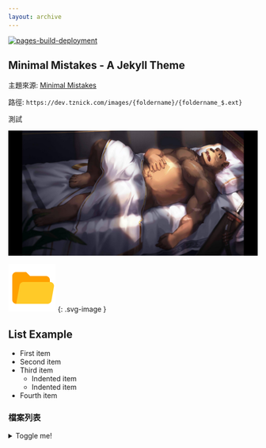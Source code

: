 ```yaml
---
layout: archive
---
```

[![pages-build-deployment](https://github.com/nickburrows/images/actions/workflows/pages/pages-build-deployment/badge.svg)](https://github.com/nickburrows/images/actions/workflows/pages/pages-build-deployment)

## Minimal Mistakes - A Jekyll Theme

主題來源: [Minimal Mistakes](https://mmistakes.github.io/minimal-mistakes/)

路徑: `https://dev.tznick.com/images/{foldername}/{foldername_$.ext}`

測試

![test](beek/beek_1.jpg)

![folder](assets/images/folder.svg)
{: .svg-image }

## List Example

- First item
- Second item
- Third item
  - Indented item
  - Indented item
- Fourth item

### 檔案列表

<details markdown="1">
  <summary>
    Toggle me!
  </summary>

- 📂 __docs__
  - 📄 [Gemfile](Gemfile)
  - 📄 [Gemfile.lock](Gemfile.lock)
  - 📄 [\_config.yml](_config.yml)
  - 📂 __\_data__
    - 📄 [authors.yml](_data/authors.yml)
    - 📄 [navigation.yml](_data/navigation.yml)
    - 📄 [ui\-text.yml](_data/ui-text.yml)
  - 📂 __\_includes__
    - 📂 __footer__
      - 📄 [custom.html](_includes/footer/custom.html)
  - 📂 __\_pages__
    - 📄 [404.md](_pages/404.md)
    - 📄 [about.md](_pages/about.md)
    - 📄 [category\-archive.md](_pages/category-archive.md)
    - 📄 [list.md](_pages/list.md)
    - 📄 [mac.md](_pages/mac.md)
    - 📄 [tag\-archive.md](_pages/tag-archive.md)
    - 📄 [year\-archive.md](_pages/year-archive.md)
  - 📂 __\_posts__
    - 📄 [2010\-01\-07\-post\-modified.md](_posts/2010-01-07-post-modified.md)
    - 📄 [2010\-01\-07\-post\-standard.md](_posts/2010-01-07-post-standard.md)
    - 📄 [2010\-01\-08\-post\-chat.md](_posts/2010-01-08-post-chat.md)
    - 📄 [2010\-02\-05\-post\-notice.md](_posts/2010-02-05-post-notice.md)
    - 📄 [2010\-02\-05\-post\-quote.md](_posts/2010-02-05-post-quote.md)
    - 📄 [2010\-03\-07\-post\-link.md](_posts/2010-03-07-post-link.md)
    - 📄 [2019\-04\-18\-welcome\-to\-jekyll.md](_posts/2019-04-18-welcome-to-jekyll.md)
    - 📄 [2022\-05\-09\-macos\-chang\-default\-text\-editor.md](_posts/2022-05-09-macos-chang-default-text-editor.md)
  - 📂 __\_site__
    - 📄 [404.html](_site/404.html)
    - 📂 __about__
      - 📄 [index.html](_site/about/index.html)
    - 📂 __assets__
      - 📂 __css__
        - 📄 [main.css](_site/assets/css/main.css)
      - 📂 __images__
        - 📄 [bio\-photo\-2.jpg](_site/assets/images/bio-photo-2.jpg)
        - 📄 [bio\-photo.jpg](_site/assets/images/bio-photo.jpg)
        - 📄 [favicon\-96.png](_site/assets/images/favicon-96.png)
        - 📄 [folder.svg](_site/assets/images/folder.svg)
        - 📄 [ryan.jpg](_site/assets/images/ryan.jpg)
      - 📂 __js__
        - 📄 [\_main.js](_site/assets/js/_main.js)
        - 📂 __lunr__
          - 📄 [lunr\-en.js](_site/assets/js/lunr/lunr-en.js)
          - 📄 [lunr\-gr.js](_site/assets/js/lunr/lunr-gr.js)
          - 📄 [lunr\-store.js](_site/assets/js/lunr/lunr-store.js)
          - 📄 [lunr.js](_site/assets/js/lunr/lunr.js)
          - 📄 [lunr.min.js](_site/assets/js/lunr/lunr.min.js)
        - 📄 [main.min.js](_site/assets/js/main.min.js)
        - 📂 __plugins__
          - 📄 [gumshoe.js](_site/assets/js/plugins/gumshoe.js)
          - 📄 [jquery.ba\-throttle\-debounce.js](_site/assets/js/plugins/jquery.ba-throttle-debounce.js)
          - 📄 [jquery.fitvids.js](_site/assets/js/plugins/jquery.fitvids.js)
          - 📄 [jquery.greedy\-navigation.js](_site/assets/js/plugins/jquery.greedy-navigation.js)
          - 📄 [jquery.magnific\-popup.js](_site/assets/js/plugins/jquery.magnific-popup.js)
          - 📄 [smooth\-scroll.js](_site/assets/js/plugins/smooth-scroll.js)
        - 📂 __vendor__
          - 📂 __jquery__
            - 📄 [jquery\-3.5.1.js](_site/assets/js/vendor/jquery/jquery-3.5.1.js)
    - 📂 __beek__
      - 📄 [beek\_1.jpg](_site/beek/beek_1.jpg)
      - 📄 [beek\_2.jpg](_site/beek/beek_2.jpg)
      - 📄 [beek\_3.jpg](_site/beek/beek_3.jpg)
      - 📄 [beek\_4.jpg](_site/beek/beek_4.jpg)
      - 📄 [beek\_5.jpg](_site/beek/beek_5.jpg)
      - 📄 [beek\_6.jpg](_site/beek/beek_6.jpg)
    - 📂 __blog__
      - 📂 __macos\-chang\-default\-text\-editor__
        - 📄 [index.html](_site/blog/macos-chang-default-text-editor/index.html)
      - 📂 __post\-chat__
        - 📄 [index.html](_site/blog/post-chat/index.html)
      - 📂 __post\-link__
        - 📄 [index.html](_site/blog/post-link/index.html)
      - 📂 __post\-modified__
        - 📄 [index.html](_site/blog/post-modified/index.html)
      - 📂 __post\-notice__
        - 📄 [index.html](_site/blog/post-notice/index.html)
      - 📂 __post\-quote__
        - 📄 [index.html](_site/blog/post-quote/index.html)
      - 📂 __post\-standard__
        - 📄 [index.html](_site/blog/post-standard/index.html)
      - 📂 __welcome\-to\-jekyll__
        - 📄 [index.html](_site/blog/welcome-to-jekyll/index.html)
    - 📂 __categories__
      - 📄 [index.html](_site/categories/index.html)
    - 📄 [feed.xml](_site/feed.xml)
    - 📂 __furry__
      - 📄 [furry\_1.jpg](_site/furry/furry_1.jpg)
      - 📄 [furry\_2.jpg](_site/furry/furry_2.jpg)
    - 📂 __furry\_shota__
      - 📄 [furry\_shota\_1.jpg](_site/furry_shota/furry_shota_1.jpg)
      - 📄 [furry\_shota\_10.jpg](_site/furry_shota/furry_shota_10.jpg)
      - 📄 [furry\_shota\_11.jpg](_site/furry_shota/furry_shota_11.jpg)
      - 📄 [furry\_shota\_12.jpg](_site/furry_shota/furry_shota_12.jpg)
      - 📄 [furry\_shota\_13.jpg](_site/furry_shota/furry_shota_13.jpg)
      - 📄 [furry\_shota\_14.jpg](_site/furry_shota/furry_shota_14.jpg)
      - 📄 [furry\_shota\_15.jpg](_site/furry_shota/furry_shota_15.jpg)
      - 📄 [furry\_shota\_16.jpg](_site/furry_shota/furry_shota_16.jpg)
      - 📄 [furry\_shota\_17.jpg](_site/furry_shota/furry_shota_17.jpg)
      - 📄 [furry\_shota\_18.jpg](_site/furry_shota/furry_shota_18.jpg)
      - 📄 [furry\_shota\_19.jpg](_site/furry_shota/furry_shota_19.jpg)
      - 📄 [furry\_shota\_2.jpg](_site/furry_shota/furry_shota_2.jpg)
      - 📄 [furry\_shota\_20.jpg](_site/furry_shota/furry_shota_20.jpg)
      - 📄 [furry\_shota\_21.jpg](_site/furry_shota/furry_shota_21.jpg)
      - 📄 [furry\_shota\_22.jpg](_site/furry_shota/furry_shota_22.jpg)
      - 📄 [furry\_shota\_23.jpg](_site/furry_shota/furry_shota_23.jpg)
      - 📄 [furry\_shota\_24.jpg](_site/furry_shota/furry_shota_24.jpg)
      - 📄 [furry\_shota\_3.jpg](_site/furry_shota/furry_shota_3.jpg)
      - 📄 [furry\_shota\_4.jpg](_site/furry_shota/furry_shota_4.jpg)
      - 📄 [furry\_shota\_5.jpg](_site/furry_shota/furry_shota_5.jpg)
      - 📄 [furry\_shota\_6.jpg](_site/furry_shota/furry_shota_6.jpg)
      - 📄 [furry\_shota\_7.jpg](_site/furry_shota/furry_shota_7.jpg)
      - 📄 [furry\_shota\_8.jpg](_site/furry_shota/furry_shota_8.jpg)
      - 📄 [furry\_shota\_9.jpg](_site/furry_shota/furry_shota_9.jpg)
    - 📂 __gyee__
      - 📄 [gyee\_1.jpg](_site/gyee/gyee_1.jpg)
      - 📄 [gyee\_2.jpg](_site/gyee/gyee_2.jpg)
    - 📄 [index.html](_site/index.html)
    - 📂 __kc__
      - 📄 [kc\_1.jpg](_site/kc/kc_1.jpg)
      - 📄 [kc\_10.jpg](_site/kc/kc_10.jpg)
      - 📄 [kc\_11.jpg](_site/kc/kc_11.jpg)
      - 📄 [kc\_12.jpg](_site/kc/kc_12.jpg)
      - 📄 [kc\_13.jpg](_site/kc/kc_13.jpg)
      - 📄 [kc\_14.jpg](_site/kc/kc_14.jpg)
      - 📄 [kc\_15.jpg](_site/kc/kc_15.jpg)
      - 📄 [kc\_16.jpg](_site/kc/kc_16.jpg)
      - 📄 [kc\_17.jpg](_site/kc/kc_17.jpg)
      - 📄 [kc\_18.jpg](_site/kc/kc_18.jpg)
      - 📄 [kc\_19.jpg](_site/kc/kc_19.jpg)
      - 📄 [kc\_2.jpg](_site/kc/kc_2.jpg)
      - 📄 [kc\_20.jpg](_site/kc/kc_20.jpg)
      - 📄 [kc\_21.jpg](_site/kc/kc_21.jpg)
      - 📄 [kc\_22.jpg](_site/kc/kc_22.jpg)
      - 📄 [kc\_23.jpg](_site/kc/kc_23.jpg)
      - 📄 [kc\_24.jpg](_site/kc/kc_24.jpg)
      - 📄 [kc\_25.jpg](_site/kc/kc_25.jpg)
      - 📄 [kc\_26.jpg](_site/kc/kc_26.jpg)
      - 📄 [kc\_27.jpg](_site/kc/kc_27.jpg)
      - 📄 [kc\_28.jpg](_site/kc/kc_28.jpg)
      - 📄 [kc\_29.jpg](_site/kc/kc_29.jpg)
      - 📄 [kc\_3.jpg](_site/kc/kc_3.jpg)
      - 📄 [kc\_30.jpg](_site/kc/kc_30.jpg)
      - 📄 [kc\_31.jpg](_site/kc/kc_31.jpg)
      - 📄 [kc\_32.jpg](_site/kc/kc_32.jpg)
      - 📄 [kc\_33.jpg](_site/kc/kc_33.jpg)
      - 📄 [kc\_34.jpg](_site/kc/kc_34.jpg)
      - 📄 [kc\_35.jpg](_site/kc/kc_35.jpg)
      - 📄 [kc\_36.jpg](_site/kc/kc_36.jpg)
      - 📄 [kc\_37.jpg](_site/kc/kc_37.jpg)
      - 📄 [kc\_38.jpg](_site/kc/kc_38.jpg)
      - 📄 [kc\_39.jpg](_site/kc/kc_39.jpg)
      - 📄 [kc\_4.jpg](_site/kc/kc_4.jpg)
      - 📄 [kc\_40.jpg](_site/kc/kc_40.jpg)
      - 📄 [kc\_41.jpg](_site/kc/kc_41.jpg)
      - 📄 [kc\_42.jpg](_site/kc/kc_42.jpg)
      - 📄 [kc\_43.jpg](_site/kc/kc_43.jpg)
      - 📄 [kc\_44.jpg](_site/kc/kc_44.jpg)
      - 📄 [kc\_45.jpg](_site/kc/kc_45.jpg)
      - 📄 [kc\_46.jpg](_site/kc/kc_46.jpg)
      - 📄 [kc\_5.jpg](_site/kc/kc_5.jpg)
      - 📄 [kc\_6.jpg](_site/kc/kc_6.jpg)
      - 📄 [kc\_7.jpg](_site/kc/kc_7.jpg)
      - 📄 [kc\_8.jpg](_site/kc/kc_8.jpg)
      - 📄 [kc\_9.jpg](_site/kc/kc_9.jpg)
    - 📂 __kevin__
      - 📄 [kevin\_1.jpeg](_site/kevin/kevin_1.jpeg)
      - 📄 [kevin\_10.jpeg](_site/kevin/kevin_10.jpeg)
      - 📄 [kevin\_100.jpeg](_site/kevin/kevin_100.jpeg)
      - 📄 [kevin\_101.jpeg](_site/kevin/kevin_101.jpeg)
      - 📄 [kevin\_102.jpeg](_site/kevin/kevin_102.jpeg)
      - 📄 [kevin\_103.jpeg](_site/kevin/kevin_103.jpeg)
      - 📄 [kevin\_104.jpeg](_site/kevin/kevin_104.jpeg)
      - 📄 [kevin\_105.jpeg](_site/kevin/kevin_105.jpeg)
      - 📄 [kevin\_106.jpeg](_site/kevin/kevin_106.jpeg)
      - 📄 [kevin\_107.jpeg](_site/kevin/kevin_107.jpeg)
      - 📄 [kevin\_108.jpeg](_site/kevin/kevin_108.jpeg)
      - 📄 [kevin\_109.jpeg](_site/kevin/kevin_109.jpeg)
      - 📄 [kevin\_11.jpeg](_site/kevin/kevin_11.jpeg)
      - 📄 [kevin\_110.jpeg](_site/kevin/kevin_110.jpeg)
      - 📄 [kevin\_111.jpeg](_site/kevin/kevin_111.jpeg)
      - 📄 [kevin\_112.jpeg](_site/kevin/kevin_112.jpeg)
      - 📄 [kevin\_113.jpeg](_site/kevin/kevin_113.jpeg)
      - 📄 [kevin\_114.jpeg](_site/kevin/kevin_114.jpeg)
      - 📄 [kevin\_115.jpeg](_site/kevin/kevin_115.jpeg)
      - 📄 [kevin\_116.jpeg](_site/kevin/kevin_116.jpeg)
      - 📄 [kevin\_117.jpeg](_site/kevin/kevin_117.jpeg)
      - 📄 [kevin\_118.jpeg](_site/kevin/kevin_118.jpeg)
      - 📄 [kevin\_119.jpeg](_site/kevin/kevin_119.jpeg)
      - 📄 [kevin\_12.jpeg](_site/kevin/kevin_12.jpeg)
      - 📄 [kevin\_120.jpeg](_site/kevin/kevin_120.jpeg)
      - 📄 [kevin\_121.jpeg](_site/kevin/kevin_121.jpeg)
      - 📄 [kevin\_122.jpeg](_site/kevin/kevin_122.jpeg)
      - 📄 [kevin\_123.jpeg](_site/kevin/kevin_123.jpeg)
      - 📄 [kevin\_124.jpeg](_site/kevin/kevin_124.jpeg)
      - 📄 [kevin\_125.jpeg](_site/kevin/kevin_125.jpeg)
      - 📄 [kevin\_126.jpeg](_site/kevin/kevin_126.jpeg)
      - 📄 [kevin\_127.jpeg](_site/kevin/kevin_127.jpeg)
      - 📄 [kevin\_128.jpeg](_site/kevin/kevin_128.jpeg)
      - 📄 [kevin\_129.jpeg](_site/kevin/kevin_129.jpeg)
      - 📄 [kevin\_13.jpeg](_site/kevin/kevin_13.jpeg)
      - 📄 [kevin\_130.jpeg](_site/kevin/kevin_130.jpeg)
      - 📄 [kevin\_131.jpeg](_site/kevin/kevin_131.jpeg)
      - 📄 [kevin\_132.png](_site/kevin/kevin_132.png)
      - 📄 [kevin\_133.png](_site/kevin/kevin_133.png)
      - 📄 [kevin\_134.png](_site/kevin/kevin_134.png)
      - 📄 [kevin\_135.png](_site/kevin/kevin_135.png)
      - 📄 [kevin\_136.jpeg](_site/kevin/kevin_136.jpeg)
      - 📄 [kevin\_137.jpeg](_site/kevin/kevin_137.jpeg)
      - 📄 [kevin\_138.jpeg](_site/kevin/kevin_138.jpeg)
      - 📄 [kevin\_139.jpeg](_site/kevin/kevin_139.jpeg)
      - 📄 [kevin\_14.jpeg](_site/kevin/kevin_14.jpeg)
      - 📄 [kevin\_140.jpeg](_site/kevin/kevin_140.jpeg)
      - 📄 [kevin\_141.jpeg](_site/kevin/kevin_141.jpeg)
      - 📄 [kevin\_142.jpeg](_site/kevin/kevin_142.jpeg)
      - 📄 [kevin\_143.jpeg](_site/kevin/kevin_143.jpeg)
      - 📄 [kevin\_144.jpeg](_site/kevin/kevin_144.jpeg)
      - 📄 [kevin\_145.jpeg](_site/kevin/kevin_145.jpeg)
      - 📄 [kevin\_146.jpeg](_site/kevin/kevin_146.jpeg)
      - 📄 [kevin\_147.jpeg](_site/kevin/kevin_147.jpeg)
      - 📄 [kevin\_148.jpeg](_site/kevin/kevin_148.jpeg)
      - 📄 [kevin\_149.jpeg](_site/kevin/kevin_149.jpeg)
      - 📄 [kevin\_15.jpeg](_site/kevin/kevin_15.jpeg)
      - 📄 [kevin\_150.jpeg](_site/kevin/kevin_150.jpeg)
      - 📄 [kevin\_151.jpeg](_site/kevin/kevin_151.jpeg)
      - 📄 [kevin\_152.jpeg](_site/kevin/kevin_152.jpeg)
      - 📄 [kevin\_153.jpeg](_site/kevin/kevin_153.jpeg)
      - 📄 [kevin\_154.jpeg](_site/kevin/kevin_154.jpeg)
      - 📄 [kevin\_155.jpeg](_site/kevin/kevin_155.jpeg)
      - 📄 [kevin\_156.jpeg](_site/kevin/kevin_156.jpeg)
      - 📄 [kevin\_157.jpeg](_site/kevin/kevin_157.jpeg)
      - 📄 [kevin\_158.jpeg](_site/kevin/kevin_158.jpeg)
      - 📄 [kevin\_159.jpeg](_site/kevin/kevin_159.jpeg)
      - 📄 [kevin\_16.jpeg](_site/kevin/kevin_16.jpeg)
      - 📄 [kevin\_160.jpeg](_site/kevin/kevin_160.jpeg)
      - 📄 [kevin\_161.jpeg](_site/kevin/kevin_161.jpeg)
      - 📄 [kevin\_162.jpeg](_site/kevin/kevin_162.jpeg)
      - 📄 [kevin\_163.gif](_site/kevin/kevin_163.gif)
      - 📄 [kevin\_164.jpeg](_site/kevin/kevin_164.jpeg)
      - 📄 [kevin\_165.jpeg](_site/kevin/kevin_165.jpeg)
      - 📄 [kevin\_166.jpeg](_site/kevin/kevin_166.jpeg)
      - 📄 [kevin\_167.jpeg](_site/kevin/kevin_167.jpeg)
      - 📄 [kevin\_168.jpeg](_site/kevin/kevin_168.jpeg)
      - 📄 [kevin\_169.jpeg](_site/kevin/kevin_169.jpeg)
      - 📄 [kevin\_17.jpeg](_site/kevin/kevin_17.jpeg)
      - 📄 [kevin\_170.jpeg](_site/kevin/kevin_170.jpeg)
      - 📄 [kevin\_171.jpeg](_site/kevin/kevin_171.jpeg)
      - 📄 [kevin\_172.jpeg](_site/kevin/kevin_172.jpeg)
      - 📄 [kevin\_173.jpeg](_site/kevin/kevin_173.jpeg)
      - 📄 [kevin\_174.jpeg](_site/kevin/kevin_174.jpeg)
      - 📄 [kevin\_175.jpeg](_site/kevin/kevin_175.jpeg)
      - 📄 [kevin\_176.jpeg](_site/kevin/kevin_176.jpeg)
      - 📄 [kevin\_177.jpeg](_site/kevin/kevin_177.jpeg)
      - 📄 [kevin\_178.png](_site/kevin/kevin_178.png)
      - 📄 [kevin\_179.jpeg](_site/kevin/kevin_179.jpeg)
      - 📄 [kevin\_18.jpeg](_site/kevin/kevin_18.jpeg)
      - 📄 [kevin\_180.jpeg](_site/kevin/kevin_180.jpeg)
      - 📄 [kevin\_181.jpeg](_site/kevin/kevin_181.jpeg)
      - 📄 [kevin\_182.jpeg](_site/kevin/kevin_182.jpeg)
      - 📄 [kevin\_183.jpeg](_site/kevin/kevin_183.jpeg)
      - 📄 [kevin\_184.jpeg](_site/kevin/kevin_184.jpeg)
      - 📄 [kevin\_185.jpeg](_site/kevin/kevin_185.jpeg)
      - 📄 [kevin\_19.jpeg](_site/kevin/kevin_19.jpeg)
      - 📄 [kevin\_2.jpeg](_site/kevin/kevin_2.jpeg)
      - 📄 [kevin\_20.jpeg](_site/kevin/kevin_20.jpeg)
      - 📄 [kevin\_21.jpeg](_site/kevin/kevin_21.jpeg)
      - 📄 [kevin\_22.jpeg](_site/kevin/kevin_22.jpeg)
      - 📄 [kevin\_23.jpeg](_site/kevin/kevin_23.jpeg)
      - 📄 [kevin\_24.jpeg](_site/kevin/kevin_24.jpeg)
      - 📄 [kevin\_25.jpeg](_site/kevin/kevin_25.jpeg)
      - 📄 [kevin\_26.jpeg](_site/kevin/kevin_26.jpeg)
      - 📄 [kevin\_27.jpeg](_site/kevin/kevin_27.jpeg)
      - 📄 [kevin\_28.jpeg](_site/kevin/kevin_28.jpeg)
      - 📄 [kevin\_29.jpeg](_site/kevin/kevin_29.jpeg)
      - 📄 [kevin\_3.jpeg](_site/kevin/kevin_3.jpeg)
      - 📄 [kevin\_30.jpeg](_site/kevin/kevin_30.jpeg)
      - 📄 [kevin\_31.jpeg](_site/kevin/kevin_31.jpeg)
      - 📄 [kevin\_32.jpeg](_site/kevin/kevin_32.jpeg)
      - 📄 [kevin\_33.jpeg](_site/kevin/kevin_33.jpeg)
      - 📄 [kevin\_34.jpeg](_site/kevin/kevin_34.jpeg)
      - 📄 [kevin\_35.jpeg](_site/kevin/kevin_35.jpeg)
      - 📄 [kevin\_36.jpeg](_site/kevin/kevin_36.jpeg)
      - 📄 [kevin\_37.jpeg](_site/kevin/kevin_37.jpeg)
      - 📄 [kevin\_38.jpeg](_site/kevin/kevin_38.jpeg)
      - 📄 [kevin\_39.jpeg](_site/kevin/kevin_39.jpeg)
      - 📄 [kevin\_4.jpeg](_site/kevin/kevin_4.jpeg)
      - 📄 [kevin\_40.jpeg](_site/kevin/kevin_40.jpeg)
      - 📄 [kevin\_41.jpeg](_site/kevin/kevin_41.jpeg)
      - 📄 [kevin\_42.jpeg](_site/kevin/kevin_42.jpeg)
      - 📄 [kevin\_43.jpeg](_site/kevin/kevin_43.jpeg)
      - 📄 [kevin\_44.jpeg](_site/kevin/kevin_44.jpeg)
      - 📄 [kevin\_45.jpeg](_site/kevin/kevin_45.jpeg)
      - 📄 [kevin\_46.jpeg](_site/kevin/kevin_46.jpeg)
      - 📄 [kevin\_47.jpeg](_site/kevin/kevin_47.jpeg)
      - 📄 [kevin\_48.jpeg](_site/kevin/kevin_48.jpeg)
      - 📄 [kevin\_49.jpeg](_site/kevin/kevin_49.jpeg)
      - 📄 [kevin\_5.jpeg](_site/kevin/kevin_5.jpeg)
      - 📄 [kevin\_50.jpeg](_site/kevin/kevin_50.jpeg)
      - 📄 [kevin\_51.jpeg](_site/kevin/kevin_51.jpeg)
      - 📄 [kevin\_52.jpeg](_site/kevin/kevin_52.jpeg)
      - 📄 [kevin\_53.jpeg](_site/kevin/kevin_53.jpeg)
      - 📄 [kevin\_54.jpeg](_site/kevin/kevin_54.jpeg)
      - 📄 [kevin\_55.jpeg](_site/kevin/kevin_55.jpeg)
      - 📄 [kevin\_56.jpeg](_site/kevin/kevin_56.jpeg)
      - 📄 [kevin\_57.jpeg](_site/kevin/kevin_57.jpeg)
      - 📄 [kevin\_58.jpeg](_site/kevin/kevin_58.jpeg)
      - 📄 [kevin\_59.jpeg](_site/kevin/kevin_59.jpeg)
      - 📄 [kevin\_6.jpeg](_site/kevin/kevin_6.jpeg)
      - 📄 [kevin\_60.jpeg](_site/kevin/kevin_60.jpeg)
      - 📄 [kevin\_61.jpeg](_site/kevin/kevin_61.jpeg)
      - 📄 [kevin\_62.jpeg](_site/kevin/kevin_62.jpeg)
      - 📄 [kevin\_63.jpeg](_site/kevin/kevin_63.jpeg)
      - 📄 [kevin\_64.jpeg](_site/kevin/kevin_64.jpeg)
      - 📄 [kevin\_65.jpeg](_site/kevin/kevin_65.jpeg)
      - 📄 [kevin\_66.jpeg](_site/kevin/kevin_66.jpeg)
      - 📄 [kevin\_67.jpeg](_site/kevin/kevin_67.jpeg)
      - 📄 [kevin\_68.jpeg](_site/kevin/kevin_68.jpeg)
      - 📄 [kevin\_69.jpeg](_site/kevin/kevin_69.jpeg)
      - 📄 [kevin\_7.jpeg](_site/kevin/kevin_7.jpeg)
      - 📄 [kevin\_70.jpeg](_site/kevin/kevin_70.jpeg)
      - 📄 [kevin\_71.jpeg](_site/kevin/kevin_71.jpeg)
      - 📄 [kevin\_72.jpeg](_site/kevin/kevin_72.jpeg)
      - 📄 [kevin\_73.jpeg](_site/kevin/kevin_73.jpeg)
      - 📄 [kevin\_74.jpeg](_site/kevin/kevin_74.jpeg)
      - 📄 [kevin\_75.jpeg](_site/kevin/kevin_75.jpeg)
      - 📄 [kevin\_76.jpeg](_site/kevin/kevin_76.jpeg)
      - 📄 [kevin\_77.jpeg](_site/kevin/kevin_77.jpeg)
      - 📄 [kevin\_78.jpeg](_site/kevin/kevin_78.jpeg)
      - 📄 [kevin\_79.jpeg](_site/kevin/kevin_79.jpeg)
      - 📄 [kevin\_8.jpeg](_site/kevin/kevin_8.jpeg)
      - 📄 [kevin\_80.jpeg](_site/kevin/kevin_80.jpeg)
      - 📄 [kevin\_81.jpeg](_site/kevin/kevin_81.jpeg)
      - 📄 [kevin\_82.jpeg](_site/kevin/kevin_82.jpeg)
      - 📄 [kevin\_83.jpeg](_site/kevin/kevin_83.jpeg)
      - 📄 [kevin\_84.jpeg](_site/kevin/kevin_84.jpeg)
      - 📄 [kevin\_85.jpeg](_site/kevin/kevin_85.jpeg)
      - 📄 [kevin\_86.jpeg](_site/kevin/kevin_86.jpeg)
      - 📄 [kevin\_87.jpeg](_site/kevin/kevin_87.jpeg)
      - 📄 [kevin\_88.jpeg](_site/kevin/kevin_88.jpeg)
      - 📄 [kevin\_89.jpeg](_site/kevin/kevin_89.jpeg)
      - 📄 [kevin\_9.jpeg](_site/kevin/kevin_9.jpeg)
      - 📄 [kevin\_90.jpeg](_site/kevin/kevin_90.jpeg)
      - 📄 [kevin\_91.jpeg](_site/kevin/kevin_91.jpeg)
      - 📄 [kevin\_92.jpeg](_site/kevin/kevin_92.jpeg)
      - 📄 [kevin\_93.jpeg](_site/kevin/kevin_93.jpeg)
      - 📄 [kevin\_94.jpeg](_site/kevin/kevin_94.jpeg)
      - 📄 [kevin\_95.jpeg](_site/kevin/kevin_95.jpeg)
      - 📄 [kevin\_96.jpeg](_site/kevin/kevin_96.jpeg)
      - 📄 [kevin\_97.jpeg](_site/kevin/kevin_97.jpeg)
      - 📄 [kevin\_98.jpeg](_site/kevin/kevin_98.jpeg)
      - 📄 [kevin\_99.jpeg](_site/kevin/kevin_99.jpeg)
    - 📂 __kimono__
      - 📄 [kimono\_1.jpg](_site/kimono/kimono_1.jpg)
      - 📄 [kimono\_2.jpg](_site/kimono/kimono_2.jpg)
      - 📄 [kimono\_3.jpg](_site/kimono/kimono_3.jpg)
      - 📄 [kimono\_4.jpg](_site/kimono/kimono_4.jpg)
    - 📂 __kulau__
      - 📄 [kulau\_1.jpg](_site/kulau/kulau_1.jpg)
      - 📄 [kulau\_2.png](_site/kulau/kulau_2.png)
      - 📄 [kulau\_3.jpg](_site/kulau/kulau_3.jpg)
      - 📄 [kulau\_4.jpg](_site/kulau/kulau_4.jpg)
    - 📂 __lagoon__
      - 📄 [lagoon\_1.jpg](_site/lagoon/lagoon_1.jpg)
      - 📄 [lagoon\_10.jpg](_site/lagoon/lagoon_10.jpg)
      - 📄 [lagoon\_11.jpg](_site/lagoon/lagoon_11.jpg)
      - 📄 [lagoon\_12.jpg](_site/lagoon/lagoon_12.jpg)
      - 📄 [lagoon\_13.jpg](_site/lagoon/lagoon_13.jpg)
      - 📄 [lagoon\_14.jpg](_site/lagoon/lagoon_14.jpg)
      - 📄 [lagoon\_15.jpg](_site/lagoon/lagoon_15.jpg)
      - 📄 [lagoon\_16.jpg](_site/lagoon/lagoon_16.jpg)
      - 📄 [lagoon\_17.jpg](_site/lagoon/lagoon_17.jpg)
      - 📄 [lagoon\_2.jpg](_site/lagoon/lagoon_2.jpg)
      - 📄 [lagoon\_3.jpg](_site/lagoon/lagoon_3.jpg)
      - 📄 [lagoon\_4.jpg](_site/lagoon/lagoon_4.jpg)
      - 📄 [lagoon\_5.jpg](_site/lagoon/lagoon_5.jpg)
      - 📄 [lagoon\_6.jpg](_site/lagoon/lagoon_6.jpg)
      - 📄 [lagoon\_7.jpg](_site/lagoon/lagoon_7.jpg)
      - 📄 [lagoon\_8.jpg](_site/lagoon/lagoon_8.jpg)
      - 📄 [lagoon\_9.jpg](_site/lagoon/lagoon_9.jpg)
    - 📂 __lin\_hu__
      - 📄 [lin\_hu\_1.jpg](_site/lin_hu/lin_hu_1.jpg)
      - 📄 [lin\_hu\_10.jpg](_site/lin_hu/lin_hu_10.jpg)
      - 📄 [lin\_hu\_11.jpg](_site/lin_hu/lin_hu_11.jpg)
      - 📄 [lin\_hu\_2.jpg](_site/lin_hu/lin_hu_2.jpg)
      - 📄 [lin\_hu\_3.jpg](_site/lin_hu/lin_hu_3.jpg)
      - 📄 [lin\_hu\_4.jpg](_site/lin_hu/lin_hu_4.jpg)
      - 📄 [lin\_hu\_5.jpg](_site/lin_hu/lin_hu_5.jpg)
      - 📄 [lin\_hu\_6.jpg](_site/lin_hu/lin_hu_6.jpg)
      - 📄 [lin\_hu\_7.jpg](_site/lin_hu/lin_hu_7.jpg)
      - 📄 [lin\_hu\_8.jpg](_site/lin_hu/lin_hu_8.jpg)
      - 📄 [lin\_hu\_9.jpg](_site/lin_hu/lin_hu_9.jpg)
    - 📂 __list__
      - 📄 [index.html](_site/list/index.html)
    - 📂 __mac__
      - 📄 [index.html](_site/mac/index.html)
    - 📂 __pokemon__
      - 📄 [pokemon\_1.jpg](_site/pokemon/pokemon_1.jpg)
      - 📄 [pokemon\_10.jpg](_site/pokemon/pokemon_10.jpg)
      - 📄 [pokemon\_11.jpg](_site/pokemon/pokemon_11.jpg)
      - 📄 [pokemon\_12.jpg](_site/pokemon/pokemon_12.jpg)
      - 📄 [pokemon\_13.jpg](_site/pokemon/pokemon_13.jpg)
      - 📄 [pokemon\_14.png](_site/pokemon/pokemon_14.png)
      - 📄 [pokemon\_2.jpg](_site/pokemon/pokemon_2.jpg)
      - 📄 [pokemon\_3.jpg](_site/pokemon/pokemon_3.jpg)
      - 📄 [pokemon\_4.jpg](_site/pokemon/pokemon_4.jpg)
      - 📄 [pokemon\_5.jpg](_site/pokemon/pokemon_5.jpg)
      - 📄 [pokemon\_6.jpg](_site/pokemon/pokemon_6.jpg)
      - 📄 [pokemon\_7.jpg](_site/pokemon/pokemon_7.jpg)
      - 📄 [pokemon\_8.jpg](_site/pokemon/pokemon_8.jpg)
      - 📄 [pokemon\_9.jpg](_site/pokemon/pokemon_9.jpg)
    - 📂 __posts__
      - 📄 [index.html](_site/posts/index.html)
    - 📄 [robots.txt](_site/robots.txt)
    - 📂 __sdo__
      - 📄 [sdo\_1.jpg](_site/sdo/sdo_1.jpg)
      - 📄 [sdo\_2.jpg](_site/sdo/sdo_2.jpg)
      - 📄 [sdo\_3.jpg](_site/sdo/sdo_3.jpg)
      - 📄 [sdo\_4.jpg](_site/sdo/sdo_4.jpg)
      - 📄 [sdo\_5.jpg](_site/sdo/sdo_5.jpg)
    - 📂 __shuchi__
      - 📄 [shuchi\_1.jpg](_site/shuchi/shuchi_1.jpg)
      - 📄 [shuchi\_2.jpg](_site/shuchi/shuchi_2.jpg)
      - 📄 [shuchi\_3.jpg](_site/shuchi/shuchi_3.jpg)
      - 📄 [shuchi\_4.png](_site/shuchi/shuchi_4.png)
      - 📄 [shuchi\_5.png](_site/shuchi/shuchi_5.png)
      - 📄 [shuchi\_6.png](_site/shuchi/shuchi_6.png)
      - 📄 [shuchi\_7.jpg](_site/shuchi/shuchi_7.jpg)
      - 📄 [shuchi\_8.jpg](_site/shuchi/shuchi_8.jpg)
    - 📄 [sitemap.xml](_site/sitemap.xml)
    - 📂 __sum__
      - 📄 [sum\_1.jpg](_site/sum/sum_1.jpg)
      - 📄 [sum\_10.jpg](_site/sum/sum_10.jpg)
      - 📄 [sum\_11.jpg](_site/sum/sum_11.jpg)
      - 📄 [sum\_12.jpg](_site/sum/sum_12.jpg)
      - 📄 [sum\_13.png](_site/sum/sum_13.png)
      - 📄 [sum\_14.jpg](_site/sum/sum_14.jpg)
      - 📄 [sum\_15.jpg](_site/sum/sum_15.jpg)
      - 📄 [sum\_16.jpg](_site/sum/sum_16.jpg)
      - 📄 [sum\_17.jpg](_site/sum/sum_17.jpg)
      - 📄 [sum\_18.jpg](_site/sum/sum_18.jpg)
      - 📄 [sum\_19.jpg](_site/sum/sum_19.jpg)
      - 📄 [sum\_2.jpg](_site/sum/sum_2.jpg)
      - 📄 [sum\_20.jpg](_site/sum/sum_20.jpg)
      - 📄 [sum\_21.jpg](_site/sum/sum_21.jpg)
      - 📄 [sum\_22.jpg](_site/sum/sum_22.jpg)
      - 📄 [sum\_23.jpg](_site/sum/sum_23.jpg)
      - 📄 [sum\_3.jpg](_site/sum/sum_3.jpg)
      - 📄 [sum\_4.jpg](_site/sum/sum_4.jpg)
      - 📄 [sum\_5.jpg](_site/sum/sum_5.jpg)
      - 📄 [sum\_6.jpg](_site/sum/sum_6.jpg)
      - 📄 [sum\_7.jpg](_site/sum/sum_7.jpg)
      - 📄 [sum\_8.jpg](_site/sum/sum_8.jpg)
      - 📄 [sum\_9.jpg](_site/sum/sum_9.jpg)
    - 📂 __tags__
      - 📄 [index.html](_site/tags/index.html)
    - 📂 __take__
      - 📄 [take\_1.jpg](_site/take/take_1.jpg)
      - 📄 [take\_10.jpg](_site/take/take_10.jpg)
      - 📄 [take\_11.jpg](_site/take/take_11.jpg)
      - 📄 [take\_12.jpg](_site/take/take_12.jpg)
      - 📄 [take\_13.png](_site/take/take_13.png)
      - 📄 [take\_14.jpg](_site/take/take_14.jpg)
      - 📄 [take\_15.jpg](_site/take/take_15.jpg)
      - 📄 [take\_16.jpg](_site/take/take_16.jpg)
      - 📄 [take\_17.jpg](_site/take/take_17.jpg)
      - 📄 [take\_18.jpg](_site/take/take_18.jpg)
      - 📄 [take\_19.jpg](_site/take/take_19.jpg)
      - 📄 [take\_2.jpg](_site/take/take_2.jpg)
      - 📄 [take\_20.jpg](_site/take/take_20.jpg)
      - 📄 [take\_21.jpg](_site/take/take_21.jpg)
      - 📄 [take\_22.jpg](_site/take/take_22.jpg)
      - 📄 [take\_23.jpg](_site/take/take_23.jpg)
      - 📄 [take\_24.png](_site/take/take_24.png)
      - 📄 [take\_3.jpg](_site/take/take_3.jpg)
      - 📄 [take\_4.jpg](_site/take/take_4.jpg)
      - 📄 [take\_5.jpg](_site/take/take_5.jpg)
      - 📄 [take\_6.jpg](_site/take/take_6.jpg)
      - 📄 [take\_7.jpg](_site/take/take_7.jpg)
      - 📄 [take\_8.jpg](_site/take/take_8.jpg)
      - 📄 [take\_9.jpg](_site/take/take_9.jpg)
  - 📂 __assets__
    - 📂 __css__
    - 📂 __images__
      - 📄 [bio\-photo\-2.jpg](assets/images/bio-photo-2.jpg)
      - 📄 [bio\-photo.jpg](assets/images/bio-photo.jpg)
      - 📄 [favicon\-96.png](assets/images/favicon-96.png)
      - 📄 [folder.svg](assets/images/folder.svg)
      - 📄 [ryan.jpg](assets/images/ryan.jpg)
  - 📂 __beek__
    - 📄 [beek\_1.jpg](beek/beek_1.jpg)
    - 📄 [beek\_2.jpg](beek/beek_2.jpg)
    - 📄 [beek\_3.jpg](beek/beek_3.jpg)
    - 📄 [beek\_4.jpg](beek/beek_4.jpg)
    - 📄 [beek\_5.jpg](beek/beek_5.jpg)
    - 📄 [beek\_6.jpg](beek/beek_6.jpg)
  - 📂 __car__
  - 📂 __furry__
    - 📄 [furry\_1.jpg](furry/furry_1.jpg)
    - 📄 [furry\_2.jpg](furry/furry_2.jpg)
  - 📂 __furry\_shota__
    - 📄 [furry\_shota\_1.jpg](furry_shota/furry_shota_1.jpg)
    - 📄 [furry\_shota\_10.jpg](furry_shota/furry_shota_10.jpg)
    - 📄 [furry\_shota\_11.jpg](furry_shota/furry_shota_11.jpg)
    - 📄 [furry\_shota\_12.jpg](furry_shota/furry_shota_12.jpg)
    - 📄 [furry\_shota\_13.jpg](furry_shota/furry_shota_13.jpg)
    - 📄 [furry\_shota\_14.jpg](furry_shota/furry_shota_14.jpg)
    - 📄 [furry\_shota\_15.jpg](furry_shota/furry_shota_15.jpg)
    - 📄 [furry\_shota\_16.jpg](furry_shota/furry_shota_16.jpg)
    - 📄 [furry\_shota\_17.jpg](furry_shota/furry_shota_17.jpg)
    - 📄 [furry\_shota\_18.jpg](furry_shota/furry_shota_18.jpg)
    - 📄 [furry\_shota\_19.jpg](furry_shota/furry_shota_19.jpg)
    - 📄 [furry\_shota\_2.jpg](furry_shota/furry_shota_2.jpg)
    - 📄 [furry\_shota\_20.jpg](furry_shota/furry_shota_20.jpg)
    - 📄 [furry\_shota\_21.jpg](furry_shota/furry_shota_21.jpg)
    - 📄 [furry\_shota\_22.jpg](furry_shota/furry_shota_22.jpg)
    - 📄 [furry\_shota\_23.jpg](furry_shota/furry_shota_23.jpg)
    - 📄 [furry\_shota\_24.jpg](furry_shota/furry_shota_24.jpg)
    - 📄 [furry\_shota\_3.jpg](furry_shota/furry_shota_3.jpg)
    - 📄 [furry\_shota\_4.jpg](furry_shota/furry_shota_4.jpg)
    - 📄 [furry\_shota\_5.jpg](furry_shota/furry_shota_5.jpg)
    - 📄 [furry\_shota\_6.jpg](furry_shota/furry_shota_6.jpg)
    - 📄 [furry\_shota\_7.jpg](furry_shota/furry_shota_7.jpg)
    - 📄 [furry\_shota\_8.jpg](furry_shota/furry_shota_8.jpg)
    - 📄 [furry\_shota\_9.jpg](furry_shota/furry_shota_9.jpg)
  - 📂 __game__
  - 📂 __gyee__
    - 📄 [gyee\_1.jpg](gyee/gyee_1.jpg)
    - 📄 [gyee\_2.jpg](gyee/gyee_2.jpg)
  - 📄 [index.md](index.md)
  - 📂 __kc__
    - 📄 [kc\_1.jpg](kc/kc_1.jpg)
    - 📄 [kc\_10.jpg](kc/kc_10.jpg)
    - 📄 [kc\_11.jpg](kc/kc_11.jpg)
    - 📄 [kc\_12.jpg](kc/kc_12.jpg)
    - 📄 [kc\_13.jpg](kc/kc_13.jpg)
    - 📄 [kc\_14.jpg](kc/kc_14.jpg)
    - 📄 [kc\_15.jpg](kc/kc_15.jpg)
    - 📄 [kc\_16.jpg](kc/kc_16.jpg)
    - 📄 [kc\_17.jpg](kc/kc_17.jpg)
    - 📄 [kc\_18.jpg](kc/kc_18.jpg)
    - 📄 [kc\_19.jpg](kc/kc_19.jpg)
    - 📄 [kc\_2.jpg](kc/kc_2.jpg)
    - 📄 [kc\_20.jpg](kc/kc_20.jpg)
    - 📄 [kc\_21.jpg](kc/kc_21.jpg)
    - 📄 [kc\_22.jpg](kc/kc_22.jpg)
    - 📄 [kc\_23.jpg](kc/kc_23.jpg)
    - 📄 [kc\_24.jpg](kc/kc_24.jpg)
    - 📄 [kc\_25.jpg](kc/kc_25.jpg)
    - 📄 [kc\_26.jpg](kc/kc_26.jpg)
    - 📄 [kc\_27.jpg](kc/kc_27.jpg)
    - 📄 [kc\_28.jpg](kc/kc_28.jpg)
    - 📄 [kc\_29.jpg](kc/kc_29.jpg)
    - 📄 [kc\_3.jpg](kc/kc_3.jpg)
    - 📄 [kc\_30.jpg](kc/kc_30.jpg)
    - 📄 [kc\_31.jpg](kc/kc_31.jpg)
    - 📄 [kc\_32.jpg](kc/kc_32.jpg)
    - 📄 [kc\_33.jpg](kc/kc_33.jpg)
    - 📄 [kc\_34.jpg](kc/kc_34.jpg)
    - 📄 [kc\_35.jpg](kc/kc_35.jpg)
    - 📄 [kc\_36.jpg](kc/kc_36.jpg)
    - 📄 [kc\_37.jpg](kc/kc_37.jpg)
    - 📄 [kc\_38.jpg](kc/kc_38.jpg)
    - 📄 [kc\_39.jpg](kc/kc_39.jpg)
    - 📄 [kc\_4.jpg](kc/kc_4.jpg)
    - 📄 [kc\_40.jpg](kc/kc_40.jpg)
    - 📄 [kc\_41.jpg](kc/kc_41.jpg)
    - 📄 [kc\_42.jpg](kc/kc_42.jpg)
    - 📄 [kc\_43.jpg](kc/kc_43.jpg)
    - 📄 [kc\_44.jpg](kc/kc_44.jpg)
    - 📄 [kc\_45.jpg](kc/kc_45.jpg)
    - 📄 [kc\_46.jpg](kc/kc_46.jpg)
    - 📄 [kc\_5.jpg](kc/kc_5.jpg)
    - 📄 [kc\_6.jpg](kc/kc_6.jpg)
    - 📄 [kc\_7.jpg](kc/kc_7.jpg)
    - 📄 [kc\_8.jpg](kc/kc_8.jpg)
    - 📄 [kc\_9.jpg](kc/kc_9.jpg)
  - 📂 __kevin__
    - 📄 [kevin\_1.jpeg](kevin/kevin_1.jpeg)
    - 📄 [kevin\_10.jpeg](kevin/kevin_10.jpeg)
    - 📄 [kevin\_100.jpeg](kevin/kevin_100.jpeg)
    - 📄 [kevin\_101.jpeg](kevin/kevin_101.jpeg)
    - 📄 [kevin\_102.jpeg](kevin/kevin_102.jpeg)
    - 📄 [kevin\_103.jpeg](kevin/kevin_103.jpeg)
    - 📄 [kevin\_104.jpeg](kevin/kevin_104.jpeg)
    - 📄 [kevin\_105.jpeg](kevin/kevin_105.jpeg)
    - 📄 [kevin\_106.jpeg](kevin/kevin_106.jpeg)
    - 📄 [kevin\_107.jpeg](kevin/kevin_107.jpeg)
    - 📄 [kevin\_108.jpeg](kevin/kevin_108.jpeg)
    - 📄 [kevin\_109.jpeg](kevin/kevin_109.jpeg)
    - 📄 [kevin\_11.jpeg](kevin/kevin_11.jpeg)
    - 📄 [kevin\_110.jpeg](kevin/kevin_110.jpeg)
    - 📄 [kevin\_111.jpeg](kevin/kevin_111.jpeg)
    - 📄 [kevin\_112.jpeg](kevin/kevin_112.jpeg)
    - 📄 [kevin\_113.jpeg](kevin/kevin_113.jpeg)
    - 📄 [kevin\_114.jpeg](kevin/kevin_114.jpeg)
    - 📄 [kevin\_115.jpeg](kevin/kevin_115.jpeg)
    - 📄 [kevin\_116.jpeg](kevin/kevin_116.jpeg)
    - 📄 [kevin\_117.jpeg](kevin/kevin_117.jpeg)
    - 📄 [kevin\_118.jpeg](kevin/kevin_118.jpeg)
    - 📄 [kevin\_119.jpeg](kevin/kevin_119.jpeg)
    - 📄 [kevin\_12.jpeg](kevin/kevin_12.jpeg)
    - 📄 [kevin\_120.jpeg](kevin/kevin_120.jpeg)
    - 📄 [kevin\_121.jpeg](kevin/kevin_121.jpeg)
    - 📄 [kevin\_122.jpeg](kevin/kevin_122.jpeg)
    - 📄 [kevin\_123.jpeg](kevin/kevin_123.jpeg)
    - 📄 [kevin\_124.jpeg](kevin/kevin_124.jpeg)
    - 📄 [kevin\_125.jpeg](kevin/kevin_125.jpeg)
    - 📄 [kevin\_126.jpeg](kevin/kevin_126.jpeg)
    - 📄 [kevin\_127.jpeg](kevin/kevin_127.jpeg)
    - 📄 [kevin\_128.jpeg](kevin/kevin_128.jpeg)
    - 📄 [kevin\_129.jpeg](kevin/kevin_129.jpeg)
    - 📄 [kevin\_13.jpeg](kevin/kevin_13.jpeg)
    - 📄 [kevin\_130.jpeg](kevin/kevin_130.jpeg)
    - 📄 [kevin\_131.jpeg](kevin/kevin_131.jpeg)
    - 📄 [kevin\_132.png](kevin/kevin_132.png)
    - 📄 [kevin\_133.png](kevin/kevin_133.png)
    - 📄 [kevin\_134.png](kevin/kevin_134.png)
    - 📄 [kevin\_135.png](kevin/kevin_135.png)
    - 📄 [kevin\_136.jpeg](kevin/kevin_136.jpeg)
    - 📄 [kevin\_137.jpeg](kevin/kevin_137.jpeg)
    - 📄 [kevin\_138.jpeg](kevin/kevin_138.jpeg)
    - 📄 [kevin\_139.jpeg](kevin/kevin_139.jpeg)
    - 📄 [kevin\_14.jpeg](kevin/kevin_14.jpeg)
    - 📄 [kevin\_140.jpeg](kevin/kevin_140.jpeg)
    - 📄 [kevin\_141.jpeg](kevin/kevin_141.jpeg)
    - 📄 [kevin\_142.jpeg](kevin/kevin_142.jpeg)
    - 📄 [kevin\_143.jpeg](kevin/kevin_143.jpeg)
    - 📄 [kevin\_144.jpeg](kevin/kevin_144.jpeg)
    - 📄 [kevin\_145.jpeg](kevin/kevin_145.jpeg)
    - 📄 [kevin\_146.jpeg](kevin/kevin_146.jpeg)
    - 📄 [kevin\_147.jpeg](kevin/kevin_147.jpeg)
    - 📄 [kevin\_148.jpeg](kevin/kevin_148.jpeg)
    - 📄 [kevin\_149.jpeg](kevin/kevin_149.jpeg)
    - 📄 [kevin\_15.jpeg](kevin/kevin_15.jpeg)
    - 📄 [kevin\_150.jpeg](kevin/kevin_150.jpeg)
    - 📄 [kevin\_151.jpeg](kevin/kevin_151.jpeg)
    - 📄 [kevin\_152.jpeg](kevin/kevin_152.jpeg)
    - 📄 [kevin\_153.jpeg](kevin/kevin_153.jpeg)
    - 📄 [kevin\_154.jpeg](kevin/kevin_154.jpeg)
    - 📄 [kevin\_155.jpeg](kevin/kevin_155.jpeg)
    - 📄 [kevin\_156.jpeg](kevin/kevin_156.jpeg)
    - 📄 [kevin\_157.jpeg](kevin/kevin_157.jpeg)
    - 📄 [kevin\_158.jpeg](kevin/kevin_158.jpeg)
    - 📄 [kevin\_159.jpeg](kevin/kevin_159.jpeg)
    - 📄 [kevin\_16.jpeg](kevin/kevin_16.jpeg)
    - 📄 [kevin\_160.jpeg](kevin/kevin_160.jpeg)
    - 📄 [kevin\_161.jpeg](kevin/kevin_161.jpeg)
    - 📄 [kevin\_162.jpeg](kevin/kevin_162.jpeg)
    - 📄 [kevin\_163.gif](kevin/kevin_163.gif)
    - 📄 [kevin\_164.jpeg](kevin/kevin_164.jpeg)
    - 📄 [kevin\_165.jpeg](kevin/kevin_165.jpeg)
    - 📄 [kevin\_166.jpeg](kevin/kevin_166.jpeg)
    - 📄 [kevin\_167.jpeg](kevin/kevin_167.jpeg)
    - 📄 [kevin\_168.jpeg](kevin/kevin_168.jpeg)
    - 📄 [kevin\_169.jpeg](kevin/kevin_169.jpeg)
    - 📄 [kevin\_17.jpeg](kevin/kevin_17.jpeg)
    - 📄 [kevin\_170.jpeg](kevin/kevin_170.jpeg)
    - 📄 [kevin\_171.jpeg](kevin/kevin_171.jpeg)
    - 📄 [kevin\_172.jpeg](kevin/kevin_172.jpeg)
    - 📄 [kevin\_173.jpeg](kevin/kevin_173.jpeg)
    - 📄 [kevin\_174.jpeg](kevin/kevin_174.jpeg)
    - 📄 [kevin\_175.jpeg](kevin/kevin_175.jpeg)
    - 📄 [kevin\_176.jpeg](kevin/kevin_176.jpeg)
    - 📄 [kevin\_177.jpeg](kevin/kevin_177.jpeg)
    - 📄 [kevin\_178.png](kevin/kevin_178.png)
    - 📄 [kevin\_179.jpeg](kevin/kevin_179.jpeg)
    - 📄 [kevin\_18.jpeg](kevin/kevin_18.jpeg)
    - 📄 [kevin\_180.jpeg](kevin/kevin_180.jpeg)
    - 📄 [kevin\_181.jpeg](kevin/kevin_181.jpeg)
    - 📄 [kevin\_182.jpeg](kevin/kevin_182.jpeg)
    - 📄 [kevin\_183.jpeg](kevin/kevin_183.jpeg)
    - 📄 [kevin\_184.jpeg](kevin/kevin_184.jpeg)
    - 📄 [kevin\_185.jpeg](kevin/kevin_185.jpeg)
    - 📄 [kevin\_19.jpeg](kevin/kevin_19.jpeg)
    - 📄 [kevin\_2.jpeg](kevin/kevin_2.jpeg)
    - 📄 [kevin\_20.jpeg](kevin/kevin_20.jpeg)
    - 📄 [kevin\_21.jpeg](kevin/kevin_21.jpeg)
    - 📄 [kevin\_22.jpeg](kevin/kevin_22.jpeg)
    - 📄 [kevin\_23.jpeg](kevin/kevin_23.jpeg)
    - 📄 [kevin\_24.jpeg](kevin/kevin_24.jpeg)
    - 📄 [kevin\_25.jpeg](kevin/kevin_25.jpeg)
    - 📄 [kevin\_26.jpeg](kevin/kevin_26.jpeg)
    - 📄 [kevin\_27.jpeg](kevin/kevin_27.jpeg)
    - 📄 [kevin\_28.jpeg](kevin/kevin_28.jpeg)
    - 📄 [kevin\_29.jpeg](kevin/kevin_29.jpeg)
    - 📄 [kevin\_3.jpeg](kevin/kevin_3.jpeg)
    - 📄 [kevin\_30.jpeg](kevin/kevin_30.jpeg)
    - 📄 [kevin\_31.jpeg](kevin/kevin_31.jpeg)
    - 📄 [kevin\_32.jpeg](kevin/kevin_32.jpeg)
    - 📄 [kevin\_33.jpeg](kevin/kevin_33.jpeg)
    - 📄 [kevin\_34.jpeg](kevin/kevin_34.jpeg)
    - 📄 [kevin\_35.jpeg](kevin/kevin_35.jpeg)
    - 📄 [kevin\_36.jpeg](kevin/kevin_36.jpeg)
    - 📄 [kevin\_37.jpeg](kevin/kevin_37.jpeg)
    - 📄 [kevin\_38.jpeg](kevin/kevin_38.jpeg)
    - 📄 [kevin\_39.jpeg](kevin/kevin_39.jpeg)
    - 📄 [kevin\_4.jpeg](kevin/kevin_4.jpeg)
    - 📄 [kevin\_40.jpeg](kevin/kevin_40.jpeg)
    - 📄 [kevin\_41.jpeg](kevin/kevin_41.jpeg)
    - 📄 [kevin\_42.jpeg](kevin/kevin_42.jpeg)
    - 📄 [kevin\_43.jpeg](kevin/kevin_43.jpeg)
    - 📄 [kevin\_44.jpeg](kevin/kevin_44.jpeg)
    - 📄 [kevin\_45.jpeg](kevin/kevin_45.jpeg)
    - 📄 [kevin\_46.jpeg](kevin/kevin_46.jpeg)
    - 📄 [kevin\_47.jpeg](kevin/kevin_47.jpeg)
    - 📄 [kevin\_48.jpeg](kevin/kevin_48.jpeg)
    - 📄 [kevin\_49.jpeg](kevin/kevin_49.jpeg)
    - 📄 [kevin\_5.jpeg](kevin/kevin_5.jpeg)
    - 📄 [kevin\_50.jpeg](kevin/kevin_50.jpeg)
    - 📄 [kevin\_51.jpeg](kevin/kevin_51.jpeg)
    - 📄 [kevin\_52.jpeg](kevin/kevin_52.jpeg)
    - 📄 [kevin\_53.jpeg](kevin/kevin_53.jpeg)
    - 📄 [kevin\_54.jpeg](kevin/kevin_54.jpeg)
    - 📄 [kevin\_55.jpeg](kevin/kevin_55.jpeg)
    - 📄 [kevin\_56.jpeg](kevin/kevin_56.jpeg)
    - 📄 [kevin\_57.jpeg](kevin/kevin_57.jpeg)
    - 📄 [kevin\_58.jpeg](kevin/kevin_58.jpeg)
    - 📄 [kevin\_59.jpeg](kevin/kevin_59.jpeg)
    - 📄 [kevin\_6.jpeg](kevin/kevin_6.jpeg)
    - 📄 [kevin\_60.jpeg](kevin/kevin_60.jpeg)
    - 📄 [kevin\_61.jpeg](kevin/kevin_61.jpeg)
    - 📄 [kevin\_62.jpeg](kevin/kevin_62.jpeg)
    - 📄 [kevin\_63.jpeg](kevin/kevin_63.jpeg)
    - 📄 [kevin\_64.jpeg](kevin/kevin_64.jpeg)
    - 📄 [kevin\_65.jpeg](kevin/kevin_65.jpeg)
    - 📄 [kevin\_66.jpeg](kevin/kevin_66.jpeg)
    - 📄 [kevin\_67.jpeg](kevin/kevin_67.jpeg)
    - 📄 [kevin\_68.jpeg](kevin/kevin_68.jpeg)
    - 📄 [kevin\_69.jpeg](kevin/kevin_69.jpeg)
    - 📄 [kevin\_7.jpeg](kevin/kevin_7.jpeg)
    - 📄 [kevin\_70.jpeg](kevin/kevin_70.jpeg)
    - 📄 [kevin\_71.jpeg](kevin/kevin_71.jpeg)
    - 📄 [kevin\_72.jpeg](kevin/kevin_72.jpeg)
    - 📄 [kevin\_73.jpeg](kevin/kevin_73.jpeg)
    - 📄 [kevin\_74.jpeg](kevin/kevin_74.jpeg)
    - 📄 [kevin\_75.jpeg](kevin/kevin_75.jpeg)
    - 📄 [kevin\_76.jpeg](kevin/kevin_76.jpeg)
    - 📄 [kevin\_77.jpeg](kevin/kevin_77.jpeg)
    - 📄 [kevin\_78.jpeg](kevin/kevin_78.jpeg)
    - 📄 [kevin\_79.jpeg](kevin/kevin_79.jpeg)
    - 📄 [kevin\_8.jpeg](kevin/kevin_8.jpeg)
    - 📄 [kevin\_80.jpeg](kevin/kevin_80.jpeg)
    - 📄 [kevin\_81.jpeg](kevin/kevin_81.jpeg)
    - 📄 [kevin\_82.jpeg](kevin/kevin_82.jpeg)
    - 📄 [kevin\_83.jpeg](kevin/kevin_83.jpeg)
    - 📄 [kevin\_84.jpeg](kevin/kevin_84.jpeg)
    - 📄 [kevin\_85.jpeg](kevin/kevin_85.jpeg)
    - 📄 [kevin\_86.jpeg](kevin/kevin_86.jpeg)
    - 📄 [kevin\_87.jpeg](kevin/kevin_87.jpeg)
    - 📄 [kevin\_88.jpeg](kevin/kevin_88.jpeg)
    - 📄 [kevin\_89.jpeg](kevin/kevin_89.jpeg)
    - 📄 [kevin\_9.jpeg](kevin/kevin_9.jpeg)
    - 📄 [kevin\_90.jpeg](kevin/kevin_90.jpeg)
    - 📄 [kevin\_91.jpeg](kevin/kevin_91.jpeg)
    - 📄 [kevin\_92.jpeg](kevin/kevin_92.jpeg)
    - 📄 [kevin\_93.jpeg](kevin/kevin_93.jpeg)
    - 📄 [kevin\_94.jpeg](kevin/kevin_94.jpeg)
    - 📄 [kevin\_95.jpeg](kevin/kevin_95.jpeg)
    - 📄 [kevin\_96.jpeg](kevin/kevin_96.jpeg)
    - 📄 [kevin\_97.jpeg](kevin/kevin_97.jpeg)
    - 📄 [kevin\_98.jpeg](kevin/kevin_98.jpeg)
    - 📄 [kevin\_99.jpeg](kevin/kevin_99.jpeg)
  - 📂 __kimono__
    - 📄 [kimono\_1.jpg](kimono/kimono_1.jpg)
    - 📄 [kimono\_2.jpg](kimono/kimono_2.jpg)
    - 📄 [kimono\_3.jpg](kimono/kimono_3.jpg)
    - 📄 [kimono\_4.jpg](kimono/kimono_4.jpg)
  - 📂 __kulau__
    - 📄 [kulau\_1.jpg](kulau/kulau_1.jpg)
    - 📄 [kulau\_2.png](kulau/kulau_2.png)
    - 📄 [kulau\_3.jpg](kulau/kulau_3.jpg)
    - 📄 [kulau\_4.jpg](kulau/kulau_4.jpg)
  - 📂 __lagoon__
    - 📄 [lagoon\_1.jpg](lagoon/lagoon_1.jpg)
    - 📄 [lagoon\_10.jpg](lagoon/lagoon_10.jpg)
    - 📄 [lagoon\_11.jpg](lagoon/lagoon_11.jpg)
    - 📄 [lagoon\_12.jpg](lagoon/lagoon_12.jpg)
    - 📄 [lagoon\_13.jpg](lagoon/lagoon_13.jpg)
    - 📄 [lagoon\_14.jpg](lagoon/lagoon_14.jpg)
    - 📄 [lagoon\_15.jpg](lagoon/lagoon_15.jpg)
    - 📄 [lagoon\_16.jpg](lagoon/lagoon_16.jpg)
    - 📄 [lagoon\_17.jpg](lagoon/lagoon_17.jpg)
    - 📄 [lagoon\_2.jpg](lagoon/lagoon_2.jpg)
    - 📄 [lagoon\_3.jpg](lagoon/lagoon_3.jpg)
    - 📄 [lagoon\_4.jpg](lagoon/lagoon_4.jpg)
    - 📄 [lagoon\_5.jpg](lagoon/lagoon_5.jpg)
    - 📄 [lagoon\_6.jpg](lagoon/lagoon_6.jpg)
    - 📄 [lagoon\_7.jpg](lagoon/lagoon_7.jpg)
    - 📄 [lagoon\_8.jpg](lagoon/lagoon_8.jpg)
    - 📄 [lagoon\_9.jpg](lagoon/lagoon_9.jpg)
  - 📂 __lin\_hu__
    - 📄 [lin\_hu\_1.jpg](lin_hu/lin_hu_1.jpg)
    - 📄 [lin\_hu\_10.jpg](lin_hu/lin_hu_10.jpg)
    - 📄 [lin\_hu\_11.jpg](lin_hu/lin_hu_11.jpg)
    - 📄 [lin\_hu\_2.jpg](lin_hu/lin_hu_2.jpg)
    - 📄 [lin\_hu\_3.jpg](lin_hu/lin_hu_3.jpg)
    - 📄 [lin\_hu\_4.jpg](lin_hu/lin_hu_4.jpg)
    - 📄 [lin\_hu\_5.jpg](lin_hu/lin_hu_5.jpg)
    - 📄 [lin\_hu\_6.jpg](lin_hu/lin_hu_6.jpg)
    - 📄 [lin\_hu\_7.jpg](lin_hu/lin_hu_7.jpg)
    - 📄 [lin\_hu\_8.jpg](lin_hu/lin_hu_8.jpg)
    - 📄 [lin\_hu\_9.jpg](lin_hu/lin_hu_9.jpg)
  - 📂 __pokemon__
    - 📄 [pokemon\_1.jpg](pokemon/pokemon_1.jpg)
    - 📄 [pokemon\_10.jpg](pokemon/pokemon_10.jpg)
    - 📄 [pokemon\_11.jpg](pokemon/pokemon_11.jpg)
    - 📄 [pokemon\_12.jpg](pokemon/pokemon_12.jpg)
    - 📄 [pokemon\_13.jpg](pokemon/pokemon_13.jpg)
    - 📄 [pokemon\_14.png](pokemon/pokemon_14.png)
    - 📄 [pokemon\_2.jpg](pokemon/pokemon_2.jpg)
    - 📄 [pokemon\_3.jpg](pokemon/pokemon_3.jpg)
    - 📄 [pokemon\_4.jpg](pokemon/pokemon_4.jpg)
    - 📄 [pokemon\_5.jpg](pokemon/pokemon_5.jpg)
    - 📄 [pokemon\_6.jpg](pokemon/pokemon_6.jpg)
    - 📄 [pokemon\_7.jpg](pokemon/pokemon_7.jpg)
    - 📄 [pokemon\_8.jpg](pokemon/pokemon_8.jpg)
    - 📄 [pokemon\_9.jpg](pokemon/pokemon_9.jpg)
  - 📂 __sdo__
    - 📄 [sdo\_1.jpg](sdo/sdo_1.jpg)
    - 📄 [sdo\_2.jpg](sdo/sdo_2.jpg)
    - 📄 [sdo\_3.jpg](sdo/sdo_3.jpg)
    - 📄 [sdo\_4.jpg](sdo/sdo_4.jpg)
    - 📄 [sdo\_5.jpg](sdo/sdo_5.jpg)
  - 📂 __shuchi__
    - 📄 [shuchi\_1.jpg](shuchi/shuchi_1.jpg)
    - 📄 [shuchi\_2.jpg](shuchi/shuchi_2.jpg)
    - 📄 [shuchi\_3.jpg](shuchi/shuchi_3.jpg)
    - 📄 [shuchi\_4.png](shuchi/shuchi_4.png)
    - 📄 [shuchi\_5.png](shuchi/shuchi_5.png)
    - 📄 [shuchi\_6.png](shuchi/shuchi_6.png)
    - 📄 [shuchi\_7.jpg](shuchi/shuchi_7.jpg)
    - 📄 [shuchi\_8.jpg](shuchi/shuchi_8.jpg)
  - 📂 __sum__
    - 📄 [sum\_1.jpg](sum/sum_1.jpg)
    - 📄 [sum\_10.jpg](sum/sum_10.jpg)
    - 📄 [sum\_11.jpg](sum/sum_11.jpg)
    - 📄 [sum\_12.jpg](sum/sum_12.jpg)
    - 📄 [sum\_13.png](sum/sum_13.png)
    - 📄 [sum\_14.jpg](sum/sum_14.jpg)
    - 📄 [sum\_15.jpg](sum/sum_15.jpg)
    - 📄 [sum\_16.jpg](sum/sum_16.jpg)
    - 📄 [sum\_17.jpg](sum/sum_17.jpg)
    - 📄 [sum\_18.jpg](sum/sum_18.jpg)
    - 📄 [sum\_19.jpg](sum/sum_19.jpg)
    - 📄 [sum\_2.jpg](sum/sum_2.jpg)
    - 📄 [sum\_20.jpg](sum/sum_20.jpg)
    - 📄 [sum\_21.jpg](sum/sum_21.jpg)
    - 📄 [sum\_22.jpg](sum/sum_22.jpg)
    - 📄 [sum\_23.jpg](sum/sum_23.jpg)
    - 📄 [sum\_3.jpg](sum/sum_3.jpg)
    - 📄 [sum\_4.jpg](sum/sum_4.jpg)
    - 📄 [sum\_5.jpg](sum/sum_5.jpg)
    - 📄 [sum\_6.jpg](sum/sum_6.jpg)
    - 📄 [sum\_7.jpg](sum/sum_7.jpg)
    - 📄 [sum\_8.jpg](sum/sum_8.jpg)
    - 📄 [sum\_9.jpg](sum/sum_9.jpg)
  - 📂 __take__
    - 📄 [take\_1.jpg](take/take_1.jpg)
    - 📄 [take\_10.jpg](take/take_10.jpg)
    - 📄 [take\_11.jpg](take/take_11.jpg)
    - 📄 [take\_12.jpg](take/take_12.jpg)
    - 📄 [take\_13.png](take/take_13.png)
    - 📄 [take\_14.jpg](take/take_14.jpg)
    - 📄 [take\_15.jpg](take/take_15.jpg)
    - 📄 [take\_16.jpg](take/take_16.jpg)
    - 📄 [take\_17.jpg](take/take_17.jpg)
    - 📄 [take\_18.jpg](take/take_18.jpg)
    - 📄 [take\_19.jpg](take/take_19.jpg)
    - 📄 [take\_2.jpg](take/take_2.jpg)
    - 📄 [take\_20.jpg](take/take_20.jpg)
    - 📄 [take\_21.jpg](take/take_21.jpg)
    - 📄 [take\_22.jpg](take/take_22.jpg)
    - 📄 [take\_23.jpg](take/take_23.jpg)
    - 📄 [take\_24.png](take/take_24.png)
    - 📄 [take\_3.jpg](take/take_3.jpg)
    - 📄 [take\_4.jpg](take/take_4.jpg)
    - 📄 [take\_5.jpg](take/take_5.jpg)
    - 📄 [take\_6.jpg](take/take_6.jpg)
    - 📄 [take\_7.jpg](take/take_7.jpg)
    - 📄 [take\_8.jpg](take/take_8.jpg)
    - 📄 [take\_9.jpg](take/take_9.jpg)

</details>
